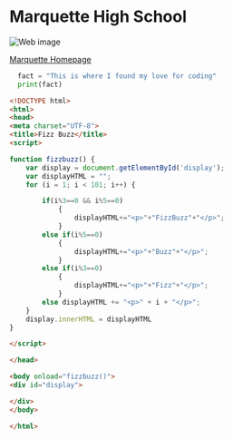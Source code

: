 # Marquette High School
![Web image](https://soccerstl.net/wp-content/uploads/2018/04/marquette-mustangs-logo.jpg)

[Marquette Homepage](https://www.rsdmo.org/marquette/Pages/default.aspx)

```python
  fact = "This is where I found my love for coding"
  print(fact)
```
 
```html
<!DOCTYPE html>
<html>
<head>
<meta charset="UTF-8">
<title>Fizz Buzz</title>
<script>

function fizzbuzz() {
	var display = document.getElementById('display');
	var displayHTML = "";
	for (i = 1; i < 101; i++) {

        if(i%3==0 && i%5==0)
            {
                displayHTML+="<p>"+"FizzBuzz"+"</p>";
            }
        else if(i%5==0)
            {
                displayHTML+="<p>"+"Buzz"+"</p>";
            }
        else if(i%3==0)
            {
                displayHTML+="<p>"+"Fizz"+"</p>";
            }
        else displayHTML += "<p>" + i + "</p>";
	}
	display.innerHTML = displayHTML
}

</script>

</head>

<body onload="fizzbuzz()">
<div id="display">

</div>
</body>

</html>
```
